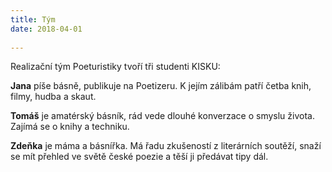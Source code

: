 ```yaml
---
title: Tým
date: 2018-04-01
    
---
```

Realizační tým Poeturistiky tvoří tři studenti KISKU:

__Jana__ píše básně, publikuje na Poetizeru. K jejím zálibám patří četba knih, filmy, hudba a skaut.

__Tomáš__ je amatérský básník, rád vede dlouhé konverzace o smyslu života. Zajímá se o knihy a techniku.

__Zdeňka__ je máma a básnířka. Má řadu zkušeností z literárních soutěží, snaží se mít přehled ve světě české poezie a těší ji předávat tipy dál. 
